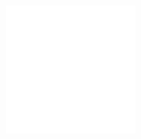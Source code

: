 <img align="center" src="/github-metrics.svg" alt="metrics" width="300">
<img align="center" src="/metrics.plugin.languages.svg" alt="lang" width="300">

